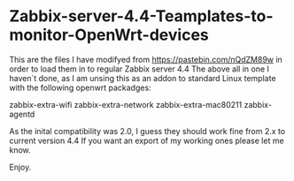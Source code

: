# Zabbix-server-4.4-Teamplates-to-monitor-OpenWrt-devices

This are the files I have modifyed from https://pastebin.com/nQdZM89w in order to load them in to regular Zabbix server 4.4
The above all in one I haven´t done, as I am unsing this as an addon to standard Linux template with the following openwrt packadges:


zabbix-extra-wifi
zabbix-extra-network
zabbix-extra-mac80211
zabbix-agentd


As the inital compatibility was 2.0, I guess they should work fine from 2.x to current version 4.4
If you want an export of my working ones please let me know.


Enjoy.
